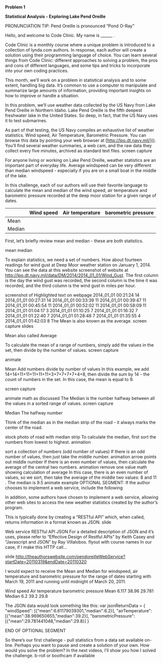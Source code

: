 
**Problem 1**

**Statistical Analysis - Exploring Lake Pend Oreille**

PRONUNCIATION TIP: Pend Oreille is pronounced “Pond O-Ray”

Hello, and welcome to Code Clinic. My name is ______ .

Code Clinic is a monthly course where a unique problem is introduced to a collection of lynda.com authors. In response, each author will create a solution using their programming language of choice. You can learn several things from Code Clinic: different approaches to solving a problem, the pros and cons of different languages, and some tips and tricks to incorporate into your own coding practices.

This month, we’ll work on a problem in statistical analysis and to some extent, handling big data. It’s common to use a computer to manipulate and summarize large amounts of information, providing important insights on how to improve or handle a situation.

In this problem, we’ll use weather data collected by the US Navy from Lake Pend Oreille in Northern Idaho. Lake Pend Oreille is  the fifth deepest freshwater lake in the United States. So deep, in fact, that the US Navy uses it to test submarines. 

As part of that testing, the US Navy compiles an exhaustive list of weather statistics. Wind speed, Air Temperature, Barometric Pressure. 
You can browse this data by pointing your web browser at [http://lpo.dt.navy.mil/](). You’ll find several weather summaries, a web cam, and the raw data they collect every five minutes, archived as standard text files.
screen capture

For anyone living or working on Lake Pend Oreille, weather statistics are an important part of everyday life. Average windspeed can be very different than median windspeed - especially if you are on a small boat in the middle of the lake.

In this challenge, each of our authors will use their favorite language to calculate the mean and median of the wind speed, air temperature and barometric pressure recorded at the deep moor station for a given range of dates. 

| | Wind speed | Air temperature | barometric pressure |
|----|-----|----|----|
| Mean |
| Median |


First, let’s briefly review mean and median - these are both statistics. 

mean
median


To explain statistics, we need a set of numbers. How about fourteen readings for wind gust at Deep Moor weather station on January 1, 2014. You can see the data at this website
screenshot of website at http://lpo.dt.navy.mil/data/DM/2014/2014_01_01/Wind_Gust.
The first column is the day the wind gust was recorded, the second column is the time it was recorded, and the third column is the wind gust in miles per hour.


screenshot of Highlighted text on webpage
2014_01_01 00:21:24 14
2014_01_01 00:27:31 14
2014_01_01 00:33:39 11
2014_01_01 00:39:47 11
2014_01_01 00:45:54 11
2014_01_01 00:52:02 11
2014_01_01 00:58:09 11
2014_01_01 01:04:17 3
2014_01_01 01:10:25 7
2014_01_01 01:16:32 7
2014_01_01 01:22:40 7
2014_01_01 01:28:48 7
2014_01_01 01:35:55 4
2014_01_01 01:42:03 8
The Mean is also known as the average. 
screen capture slides

Mean
also called 
Average


To calculate the mean of a range of numbers, simply add the values in the set, then divide by the number of values.
screen capture

animate 

Mean
Add numbers
divide by number of values
In this example, we add 14+14+11+11+11+11+11+3+7+7+7+7+4+8, then divide the sum by 14 - the count of numbers in the set. In this case, the mean is equal to 9.


screen capture

animate math as discussed
The Median is the number halfway between all the values in a sorted range of values. 
screen capture

Median
The halfway number


Think of the median as in the median strip of the road - it always marks the center of the road.


stock photo of road with median strip
 To calculate the median, first sort the numbers from lowest to highest. 
animation

sort a collection of numbers (odd number of values)
If there is an odd number of values, then just take the middle number.
animation
arrow points out middle number
If there is an even number of values, then calculate the average of the central two numbers.
animation
remove one value
math showing calculation of average
In this case, there is an even number of values, so we sort, then take the average of the middle two values: 8 and 11 . The median is 9.5
animate example
OPTIONAL SEGMENT: If the author chooses to implement a web service, include the following


In addition, some authors have chosen to implement a web service, allowing other web sites to access the new weather statistics created by the author’s program.

This is typically done by creating a “RESTful API” which, when called, returns information in a format known as JSON.
slide

Web service
RESTful API
JSON
For a detailed description of JSON and it’s uses, please refer to “Effective Design of Restful APIs” by Keith Casey and “Javascript and JSON” by Ray Villalobos. 
flyout with course names
In our case, if I make this HTTP call…



slide
http://theauthorswebsite.com/pendoreilleWebService?startDate=20110319&endDate=20110320


I would expect to receive the Mean and Median for windspeed, air temperature and barometric pressure for the range of dates starting with March 19, 2011 and running until midnight of March 20, 2011. 



Wind speed
Air temperature
barometric pressure
Mean
6.117
38.96
29.781
Median
6.2
39.2
29.8



The JSON data would look something like this:
var jsonReturnData = {
     "windSpeed": [{"mean":6.61179039301,"median":6.2}],
"airTemperature":[{"mean":38.969650655,"median":39.2}],
"barometricPressure":[{"mean":29.781441048,"median":29.8}]
}


END OF OPTIONAL SEGMENT


So there’s our first challenge - pull statistics from a data set available on-line. Perhaps you want to pause and create a solution of your own. How would you solve the problem? In the next videos, I’ll show you how I solved the challenge.
b-roll or boothcam if available


